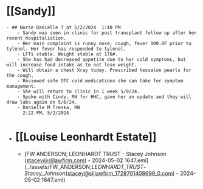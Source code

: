 # [[Sandy]]
	- ## Nurse Danielle T at 5/2/2024  1:40 PM
		- Sandy was seen in clinic for post transplant follow up after her recent hospitaliation.
		- Her main complaint is runny nose, cough, fever 100.4F prior to tylenol. Her fever has responded to tylenol.
		- LFTs stable. Weight stable at 176#.
		- She has had decreased appetite due to her cold symptoms, but will increase food intake as to not lose weight.
		- Will obtain a chest Xray today. Prescribed tessalon pearls for the cough.
		- Reviewed safe OTC cold medications she can take for symptom management.
		- She will return to clinic in 1 week 5/9/24.
		- Spoke with Cindy, RN for HHC, gave her an update and they will draw labs again on 5/6/24.
		- Danielle M Treska, RN
		  2:22 PM, 5/2/2024
- # [[Louise Leonhardt Estate]]
	- [FW  ANDERSON; LEONHARDT TRUST - Stacey Johnson (stacey@sljlawfirm.com) - 2024-05-02 1647.eml](../assets/FW_ANDERSON;_LEONHARDT_TRUST_-_Stacey_Johnson_(stacey@sljlawfirm_1728701408699_0.com) - 2024-05-02 1647.eml)